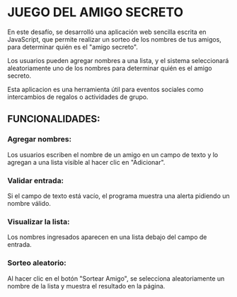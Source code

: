 <h1>JUEGO DEL AMIGO SECRETO</h1>

En este desafío, se desarrolló una aplicación web sencilla escrita en JavaScript, que permite realizar un sorteo de los nombres de tus amigos, para determinar quién es el "amigo secreto".

Los usuarios pueden agregar nombres a una lista, y el sistema seleccionará aleatoriamente uno de los nombres para determinar quién es el amigo secreto.

Esta aplicacion es una herramienta útil para eventos sociales como intercambios de regalos o actividades de grupo.

<h2>FUNCIONALIDADES:</h2>
<h3> Agregar nombres:</h3> Los usuarios escriben el nombre de un amigo en un campo de texto y lo agregan a una lista visible al hacer clic en "Adicionar".

<h3> Validar entrada:</h3> Si el campo de texto está vacío, el programa muestra una alerta pidiendo un nombre válido.

<h3>Visualizar la lista:</h3> Los nombres ingresados aparecen en una lista debajo del campo de entrada.

<h3>Sorteo aleatorio:</h3> Al hacer clic en el botón "Sortear Amigo", se selecciona aleatoriamente un nombre de la lista y muestra el resultado en la página.

